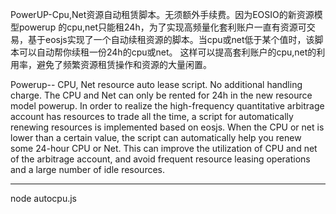 PowerUP-Cpu,Net资源自动租赁脚本。无须额外手续费。因为EOSIO的新资源模型powerup 的cpu,net只能租24h，为了实现高频量化套利账户一直有资源可交易，基于eosjs实现了一个自动续租资源的脚本。当cpu或net低于某个值时，该脚本可以自动帮你续租一份24h的cpu或net。 这样可以提高套利账户的cpu,net的利用率，避免了频繁资源租赁操作和资源的大量闲置。

Powerup-- CPU, Net resource auto lease script. No additional handling charge. The CPU and Net can only be rented for 24h in the new resource model powerup. In order to realize the high-frequency quantitative arbitrage account has resources to trade all the time, a script for automatically renewing resources is implemented based on eosjs. When the CPU or net is lower than a certain value, the script can automatically help you renew some 24-hour CPU or Net. This can improve the utilization of CPU and net of the arbitrage account, and avoid frequent resource leasing operations and a large number of idle resources.

-----------------------------------------------------------------------
node autocpu.js
